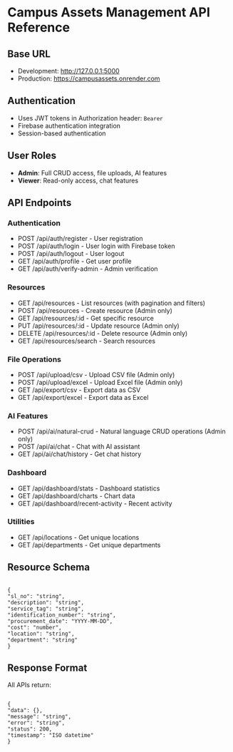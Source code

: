 # Campus Assets Management API Reference

## Base URL

- Development: http://127.0.0.1:5000
- Production: https://campusassets.onrender.com

## Authentication

- Uses JWT tokens in Authorization header: `Bearer `
- Firebase authentication integration
- Session-based authentication

## User Roles

- **Admin**: Full CRUD access, file uploads, AI features
- **Viewer**: Read-only access, chat features

## API Endpoints

### Authentication

- POST /api/auth/register - User registration
- POST /api/auth/login - User login with Firebase token
- POST /api/auth/logout - User logout
- GET /api/auth/profile - Get user profile
- GET /api/auth/verify-admin - Admin verification

### Resources

- GET /api/resources - List resources (with pagination and filters)
- POST /api/resources - Create resource (Admin only)
- GET /api/resources/:id - Get specific resource
- PUT /api/resources/:id - Update resource (Admin only)
- DELETE /api/resources/:id - Delete resource (Admin only)
- GET /api/resources/search - Search resources

### File Operations

- POST /api/upload/csv - Upload CSV file (Admin only)
- POST /api/upload/excel - Upload Excel file (Admin only)
- GET /api/export/csv - Export data as CSV
- GET /api/export/excel - Export data as Excel

### AI Features

- POST /api/ai/natural-crud - Natural language CRUD operations (Admin only)
- POST /api/ai/chat - Chat with AI assistant
- GET /api/ai/chat/history - Get chat history

### Dashboard

- GET /api/dashboard/stats - Dashboard statistics
- GET /api/dashboard/charts - Chart data
- GET /api/dashboard/recent-activity - Recent activity

### Utilities

- GET /api/locations - Get unique locations
- GET /api/departments - Get unique departments

## Resource Schema

```

{
"sl_no": "string",
"description": "string",
"service_tag": "string",
"identification_number": "string",
"procurement_date": "YYYY-MM-DD",
"cost": "number",
"location": "string",
"department": "string"
}

```

## Response Format

All APIs return:

```

{
"data": {},
"message": "string",
"error": "string",
"status": 200,
"timestamp": "ISO datetime"
}

```
